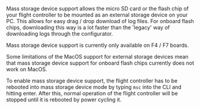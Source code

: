 Mass storage device support allows the micro SD card or the flash chip of your flight controller to be mounted as an external storage device on your PC. This allows for easy drag / drop download of log files.
For onboard flash chips, downloading this way is a lot faster than the 'legacy' way of downloading logs through the configurator.

Mass storage device support is currently only available on F4 / F7 boards.

Some limitations of the MacOS support for external storage devices mean that mass storage device support for onboard flash chips currently does not work on MacOS.

To enable mass storage device support, the flight controller has to be rebooted into mass storage device mode by typing `msc` into the CLI and hitting enter. After this, normal operation of the flight controller will be stopped until it is rebooted by power cycling it.
